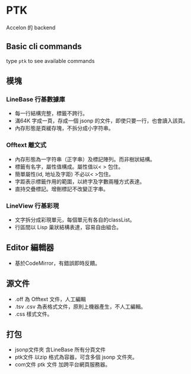 # PTK
Accelon 的 backend

## Basic cli commands

type `ptk` to see available commands

## 模塊

### LineBase 行基數據庫

* 每一行結構完整，標籤不跨行。
* 滿64K 字成一頁，存成一個 jsonp 的文件，即使只要一行，也會讀入該頁。
* 內存形態是頁緩存塊，不拆分成小字符串。

### Offtext 離文式

* 內存形態為一字符串（正字串）及標記陣列。而非樹狀結構。
* 標籤有名字，屬性值構成。屬性值以< > 包住。
* 簡單屬性(id, 地址及字距) 不必以< >包住。
* 字距表示標籤作用的範圍，以終字及字數兩種方式表達。
* 直持交疊標記。增刪標記不改變正字串。

### LineView 行基彩現

* 文字拆分成彩現單元，每個單元有各自的classList。
* 行區間以 Lisp 巢狀結構表達，容易自由組合。

## Editor 編輯器

* 基於CodeMirror，有錯誤即時反饋。

## 源文件

* .off 為 Offtext 文件，人工編輯
* .tsv .csv 為表格式文件，原則上機器產生，不人工編輯。
* .css 樣式文件。

## 打包

* jsonp文件夾  含LineBase 所有分頁文件
* ptk文件      以zip 格式為容器，可含多個 jsonp 文件夾。
* com文件      ptk 文件 加跨平台網頁服務器。



